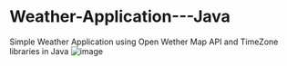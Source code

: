 # Weather-Application---Java
Simple Weather Application using Open Wether Map API and TimeZone libraries in Java
![image](https://github.com/user-attachments/assets/8f741c1a-b4d6-416d-8b11-16a70569df11)
